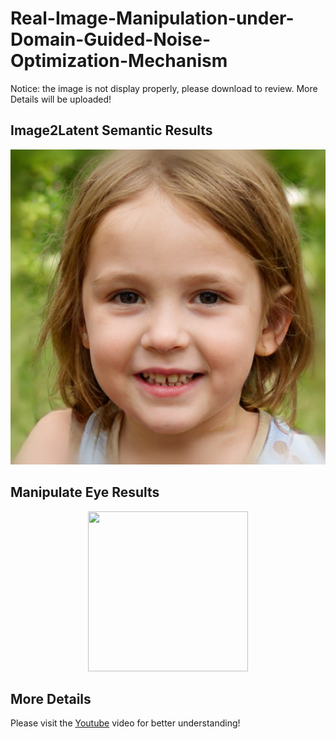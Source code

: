# Real-Image-Manipulation-under-Domain-Guided-Noise-Optimization-Mechanism

Notice: the image is not display properly, please download to review. More Details will be uploaded!

Image2Latent Semantic Results
------------
![image](./DNI-Code/align_images/baby_01.png)

Manipulate Eye Results
------------
<div align="center">
<img src="https://github.com/GreenLimeSia/Real-Image-Manipulation-under-Domain-Guided-Noise-Optimization-Mechanism/tree/main/DNI-Code/result_file/eye.mp4" width="256" height="256"> 
</div>

More Details
----------------
Please visit the [Youtube](https://www.youtube.com/watch?v=KrcCRZs7J98&feature=youtu.be) video for better understanding!
